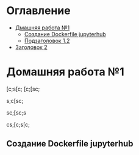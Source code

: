 # Оглавление
- [Дмашняя работа №1](#домашняя-работа-1)
  - [Создание Dockerfile jupyterhub](#cоздание-dockerfile-jupyterhub)
  - [Подзаголовок 1.2](#подзаголовок-12)
- [Заголовок 2](#заголовок-2)

# Домашняя работа №1
[c;s[c;
[c;[sc;

s;c[sc;


sc;[sc;s


cs;[c;s[c;
## Создание Dockerfile jupyterhub 
